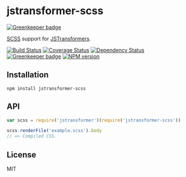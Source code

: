 # jstransformer-scss

[![Greenkeeper badge](https://badges.greenkeeper.io/jstransformers/jstransformer-scss.svg)](https://greenkeeper.io/)

[SCSS](https://www.npmjs.com/package/node-sass) support for [JSTransformers](http://github.com/jstransformers).

[![Build Status](https://img.shields.io/travis/jstransformers/jstransformer-scss/master.svg)](https://travis-ci.org/jstransformers/jstransformer-scss)
[![Coverage Status](https://img.shields.io/codecov/c/github/jstransformers/jstransformer-scss/master.svg)](https://codecov.io/gh/jstransformers/jstransformer-scss)
[![Dependency Status](https://img.shields.io/david/jstransformers/jstransformer-scss/master.svg)](http://david-dm.org/jstransformers/jstransformer-scss)
[![Greenkeeper badge](https://badges.greenkeeper.io/jstransformers/jstransformer-scss.svg)](https://greenkeeper.io/)
[![NPM version](https://img.shields.io/npm/v/jstransformer-scss.svg)](https://www.npmjs.org/package/jstransformer-scss)

## Installation

    npm install jstransformer-scss

## API

```js
var scss = require('jstransformer')(require('jstransformer-scss'))

scss.renderFile('example.scss').body
// => Compiled CSS.
```

## License

MIT
